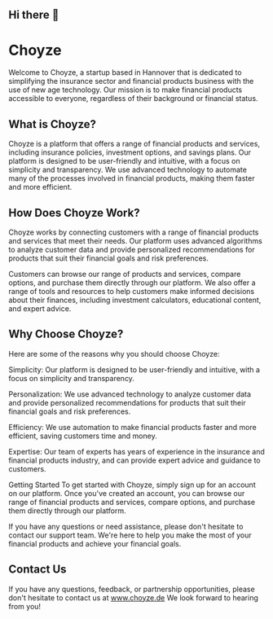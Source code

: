 ## Hi there 👋
# Choyze


Welcome to Choyze, a startup based in Hannover that is dedicated to simplifying the insurance sector and financial products business with the use of new age technology. Our mission is to make financial products accessible to everyone, regardless of their background or financial status.

## What is Choyze?
Choyze is a platform that offers a range of financial products and services, including insurance policies, investment options, and savings plans. Our platform is designed to be user-friendly and intuitive, with a focus on simplicity and transparency. We use advanced technology to automate many of the processes involved in financial products, making them faster and more efficient.

## How Does Choyze Work?
Choyze works by connecting customers with a range of financial products and services that meet their needs. Our platform uses advanced algorithms to analyze customer data and provide personalized recommendations for products that suit their financial goals and risk preferences.

Customers can browse our range of products and services, compare options, and purchase them directly through our platform. We also offer a range of tools and resources to help customers make informed decisions about their finances, including investment calculators, educational content, and expert advice.
## Why Choose Choyze?
Here are some of the reasons why you should choose Choyze:

Simplicity: Our platform is designed to be user-friendly and intuitive, with a focus on simplicity and transparency.

Personalization: We use advanced technology to analyze customer data and provide personalized recommendations for products that suit their financial goals and risk preferences.

Efficiency: We use automation to make financial products faster and more efficient, saving customers time and money.

Expertise: Our team of experts has years of experience in the insurance and financial products industry, and can provide expert advice and guidance to customers.

Getting Started
To get started with Choyze, simply sign up for an account on our platform. Once you've created an account, you can browse our range of financial products and services, compare options, and purchase them directly through our platform.

If you have any questions or need assistance, please don't hesitate to contact our support team. We're here to help you make the most of your financial products and achieve your financial goals.

## Contact Us
If you have any questions, feedback, or partnership opportunities, please don't hesitate to contact us at www.choyze.de We look forward to hearing from you!

<!--

**Here are some ideas to get you started:**

🙋‍♀️ A short introduction - what is your organization all about?
🌈 Contribution guidelines - how can the community get involved?
👩‍💻 Useful resources - where can the community find your docs? Is there anything else the community should know?
🍿 Fun facts - what does your team eat for breakfast?
🧙 Remember, you can do mighty things with the power of [Markdown](https://docs.github.com/github/writing-on-github/getting-started-with-writing-and-formatting-on-github/basic-writing-and-formatting-syntax)
-->
